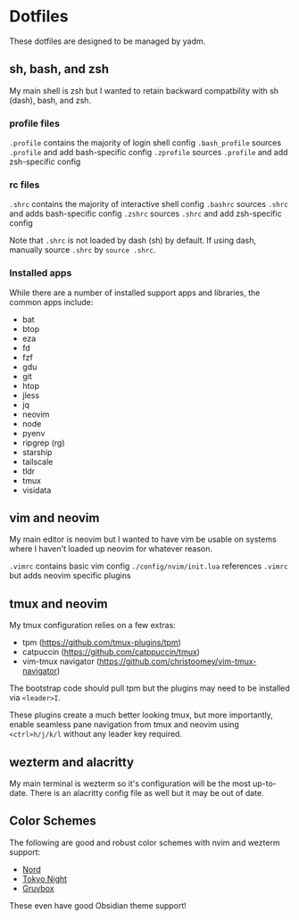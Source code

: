 # Dotfiles

These dotfiles are designed to be managed by yadm.

## sh, bash, and zsh

My main shell is zsh but I wanted to retain backward compatbility with sh
(dash), bash, and zsh.

### profile files

`.profile` contains the majority of login shell config
`.bash_profile` sources `.profile` and add bash-specific config
`.zprofile` sources `.profile` and add zsh-specific config

### rc files

`.shrc` contains the majority of interactive shell config
`.bashrc` sources `.shrc` and adds bash-specific config
`.zshrc` sources `.shrc` and add zsh-specific config

Note that `.shrc` is not loaded by dash (sh) by default. If using dash, manually
source `.shrc` by `source .shrc`.

### Installed apps

While there are a number of installed support apps and libraries, the common
apps include:

- bat
- btop
- eza
- fd
- fzf
- gdu
- git
- htop
- jless
- jq
- neovim
- node
- pyenv
- ripgrep (rg)
- starship
- tailscale
- tldr
- tmux
- visidata

## vim and neovim

My main editor is neovim but I wanted to have vim be usable on systems where I
haven't loaded up neovim for whatever reason.

`.vimrc` contains basic vim config
`./config/nvim/init.lua` references `.vimrc` but adds neovim specific plugins

## tmux and neovim

My tmux configuration relies on a few extras:

- tpm (https://github.com/tmux-plugins/tpm)
- catpuccin (https://github.com/catppuccin/tmux)
- vim-tmux navigator (https://github.com/christoomey/vim-tmux-navigator)

The bootstrap code should pull tpm but the plugins may need to be installed
via `<leader>I`. 

These plugins create a much better looking tmux, but more importantly,
enable seamless pane navigation from tmux and neovim using `<ctrl>h/j/k/l`
without any leader key required.

## wezterm and alacritty

My main terminal is wezterm so it's configuration will be the most up-to-date.
There is an alacritty config file as well but it may be out of date.

## Color Schemes

The following are good and robust color schemes with nvim and wezterm support:

- [Nord](https://www.nordtheme.com/ports/vim)
- [Tokyo Night](https://github.com/folke/tokyonight.nvim)
- [Gruvbox](https://github.com/ellisonleao/gruvbox.nvim)

These even have good Obsidian theme support!

